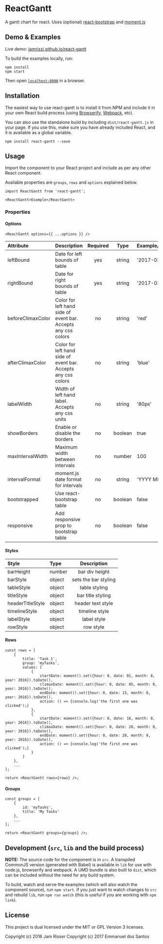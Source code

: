 # ReactGantt

A gantt chart for react. Uses (optional) [react-bootstrap](https://react-bootstrap.github.io/) and [moment.js](https://momentjs.com/)


## Demo & Examples

Live demo: [jamrizzi.github.io/react-gantt](http://jamrizzi.github.io/react-gantt/)

To build the examples locally, run:

```
npm install
npm start
```

Then open [`localhost:8000`](http://localhost:8000) in a browser.


## Installation

The easiest way to use react-gantt is to install it from NPM and include it in your own React build process (using [Browserify](http://browserify.org), [Webpack](http://webpack.github.io/), etc).

You can also use the standalone build by including `dist/react-gantt.js` in your page. If you use this, make sure you have already included React, and it is available as a global variable.

```
npm install react-gantt --save
```


## Usage

Import the component to your React project and include as per any other React component.

Available properties are `groups`, `rows` and `options` explained below.

```
import ReactGantt from 'react-gantt';

<ReactGantt>Example</ReactGantt>
```

### Properties

#### Options

```
<ReactGantt options={{ ...options }} />
```

| Attribute | Description | Required | Type | Example/Default  |
| :------------- |:-------------| :-----:| :-----:| :-----|
| leftBound | Date for left bounds of table | yes | string | '2017-03-20' |
| rightBound | Date for right bounds of table | yes | string | '2017-03-31' |
| beforeClimaxColor | Color for left hand side of event bar. Accepts any css colors | no | string | 'red' |
| afterClimaxColor | Color for left hand side of event bar. Accepts any css colors | no | string | 'blue' |
| labelWidth | Width of left hand label. Accepts any css units | no | string | '80px' |
| showBorders | Enable or disable the borders | no | boolean | true |
| maxIntervalWidth | Maximum width between intervals | no | number | 100 |
| intervalFormat | moment.js date format for intervals | no | string | 'YYYY MM DD' |
| bootstrapped | Use react-bootstrap table | no | boolean | false |
| responsive | Add responsive prop to bootstrap table | no | boolean | false |


#### Styles

| Style | Type | Description | 
| :----------------- |:------------- |:-----: |
| barHeight | number | bar div height |
| barStyle | object | sets the bar styling | 
| tableStyle | object | table styling | 
| titleStyle | object | bar title styling |
| headerTitleStyle | object | header text style |
| timelineStyle | object | timeline style |
| labelStyle | object | label style |
| rowStyle | object | row style |

#### Rows

```
const rows = [
	{
		title: 'Task 1',
		group: 'myTasks',
		values: [
			{
				startDate: moment().set({hour: 0, date: 01, month: 8, year: 2016}).toDate(),
				climaxDate: moment().set({hour: 0, date: 05, month: 8, year: 2016}).toDate(),
				endDate: moment().set({hour: 0, date: 15, month: 8, year: 2016}).toDate(),
				action: () => {console.log('the first one was clicked');}
			},
			{
				startDate: moment().set({hour: 0, date: 16, month: 8, year: 2016}).toDate(),
				climaxDate: moment().set({hour: 0, date: 20, month: 8, year: 2016}).toDate(),
				endDate: moment().set({hour: 0, date: 28, month: 8, year: 2016}).toDate(),
				action: () => {console.log('the first one was clicked');}
			}
		]		
	},
	...
];

return <ReactGantt rows={rows} />;
```


#### Groups

```
const groups = [
	{
		id: 'myTasks',
		title: 'My Tasks'
	},
	...
];

return <ReactGantt groups={groups} />;
```


## Development (`src`, `lib` and the build process)

**NOTE:** The source code for the component is in `src`. A transpiled CommonJS version (generated with Babel) is available in `lib` for use with node.js, browserify and webpack. A UMD bundle is also built to `dist`, which can be included without the need for any build system.

To build, watch and serve the examples (which will also watch the component source), run `npm start`. If you just want to watch changes to `src` and rebuild `lib`, run `npm run watch` (this is useful if you are working with `npm link`).

## License

This project is dual licensed under the MIT or GPL Version 3 licenses.

Copyright (c) 2016 Jam Risser
Copyright (c) 2017 Emmanuel dos Santos
